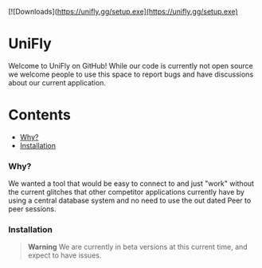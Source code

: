 [![Downloads](https://unifly.gg/setup.exe](https://unifly.gg/setup.exe)

# UniFly
Welcome to UniFly on GitHub!
While our code is currently not open source we welcome people to use this space to report bugs and have discussions about our current application.

Contents
========

 * [Why?](#why)
 * [Installation](#installation)
 
 ### Why?

We wanted a tool that would be easy to connect to and just "work" without the current glitches that other competitor applications currently have by using a central database system and no need to use the out dated Peer to peer sessions.

 ### Installation
 > **Warning**
 > We are currently in beta versions at this current time, and expect to have issues.
